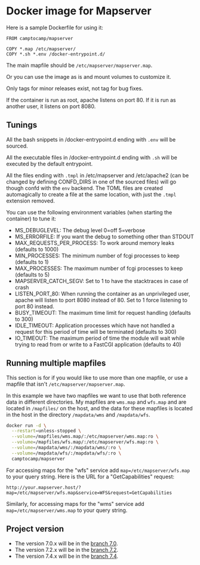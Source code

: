 # Docker image for Mapserver

Here is a sample Dockerfile for using it:

```
FROM camptocamp/mapserver

COPY *.map /etc/mapserver/
COPY *.sh *.env /docker-entrypoint.d/
```

The main mapfile should be `/etc/mapserver/mapserver.map`.

Or you can use the image as is and mount volumes to customize it.

Only tags for minor releases exist, not tag for bug fixes.

If the container is run as root, apache listens on port 80. If it is run as
another user, it listens on port 8080.

## Tunings

All the bash snippets in /docker-entrypoint.d ending with `.env` will
be sourced.

All the executable files in /docker-entrypoint.d ending with `.sh` will
be executed by the default entrypoint.

All the files ending with `.tmpl` in /etc/mapserver and /etc/apache2 (can be
changed by defining CONFD_DIRS in one of the sourced files) will go though
confd with the `env` backend. The TOML files are created automagically to
create a file at the same location, with just the `.tmpl` extension removed.

You can use the following environment variables (when starting the container)
to tune it:

- MS_DEBUGLEVEL: The debug level 0=off 5=verbose
- MS_ERRORFILE: If you want the debug to something other than STDOUT
- MAX_REQUESTS_PER_PROCESS: To work around memory leaks (defaults to 1000)
- MIN_PROCESSES: The minimum number of fcgi processes to keep (defaults to 1)
- MAX_PROCESSES: The maximum number of fcgi processes to keep (defaults to 5)
- MAPSERVER_CATCH_SEGV: Set to 1 to have the stacktraces in case of crash
- LISTEN_PORT_80: When running the container as an unprivileged user, apache
  will listen to port 8080 instead of 80. Set to 1 force listening to port 80
  instead.
- BUSY_TIMEOUT: The maximum time limit for request handling (defaults to 300)
- IDLE_TIMEOUT: Application processes which have not handled a request for
  this period of time will be terminated (defaults to 300)
- IO_TIMEOUT: The maximum period of time the module will wait while trying to
  read from or write to a FastCGI application (defaults to 40)

## Running multiple mapfiles

This section is for if you would like to use more than one mapfile, or use a mapfile
that isn't `/etc/mapserver/mapserver.map`.

In this example we have two mapfiles we want to use that both reference data in
different directories. My mapfiles are `wms.map` and `wfs.map` and are located
in `/mapfiles/` on the host, and the data for these mapfiles is located in the
host in the directory `/mapdata/wms` and `/mapdata/wfs`.

```bash
docker run -d \
  --restart=unless-stopped \
  --volume=/mapfiles/wms.map/:/etc/mapserver/wms.map:ro \
  --volume=/mapfiles/wfs.map/:/etc/mapserver/wfs.map:ro \
  --volume=/mapdata/wms/:/mapdata/wms/:ro \
  --volume=/mapdata/wfs/:/mapdata/wfs/:ro \
  camptocamp/mapserver
```

For accessing maps for the "wfs" service add `map=/etc/mapserver/wfs.map` to
your query string. Here is the URL for a "GetCapabilities" request:

`http://your.mapserver.host/?map=/etc/mapserver/wfs.map&service=WFS&request=GetCapabilities`

Similarly, for accessing maps for the "wms" service add `map=/etc/mapserver/wms.map` to
your query string.

## Project version

- The version 7.0.x will be in the [branch 7.0](https://github.com/camptocamp/docker-mapserver/tree/7.0).
- The version 7.2.x will be in the [branch 7.2](https://github.com/camptocamp/docker-mapserver/tree/7.2).
- The version 7.4.x will be in the [branch 7.4](https://github.com/camptocamp/docker-mapserver/tree/7.4).
